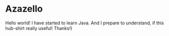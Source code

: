 # Azazello
Hello world!
I have started to learn Java.
And I prepare to understand, if this hub-shirt really useful!
Thanks!)
